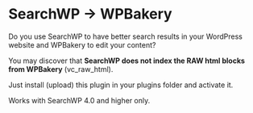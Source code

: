 # SearchWP -> WPBakery

Do you use SearchWP to have better search results in your WordPress website and WPBakery to edit your content?

You may discover that **SearchWP does not index the RAW html blocks from WPBakery** (vc_raw_html).

Just install (upload) this plugin in your plugins folder and activate it.

Works with SearchWP 4.0 and higher only.